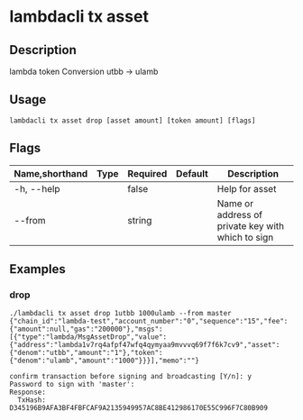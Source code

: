 # lambdacli tx asset

## Description

lambda token Conversion utbb -> ulamb

## Usage

```
lambdacli tx asset drop [asset amount] [token amount] [flags]
```

## Flags

| Name,shorthand | Type   | Required | Default               | Description                                                  |
| -------------- | ------ | -------- | --------------------- | ------------------------------------------------------------ |
| -h, --help       |        | false     |                       |  Help for asset                                        |
| --from       |        | string     |                       |  Name or address of private key with which to sign                                        |

## Examples

### drop
```$xslt
./lambdacli tx asset drop 1utbb 1000ulamb --from master 
{"chain_id":"lambda-test","account_number":"0","sequence":"15","fee":{"amount":null,"gas":"200000"},"msgs":[{"type":"lambda/MsgAssetDrop","value":{"address":"lambda1v7rq4afpf47wfq4qymyaa9mvvvq69f7f6k7cv9","asset":{"denom":"utbb","amount":"1"},"token":{"denom":"ulamb","amount":"1000"}}}],"memo":""}

confirm transaction before signing and broadcasting [Y/n]: y
Password to sign with 'master':
Response:
  TxHash: D345196B9AFA3BF4FBFCAF9A2135949957AC8BE412986170E55C996F7C80B909

```
